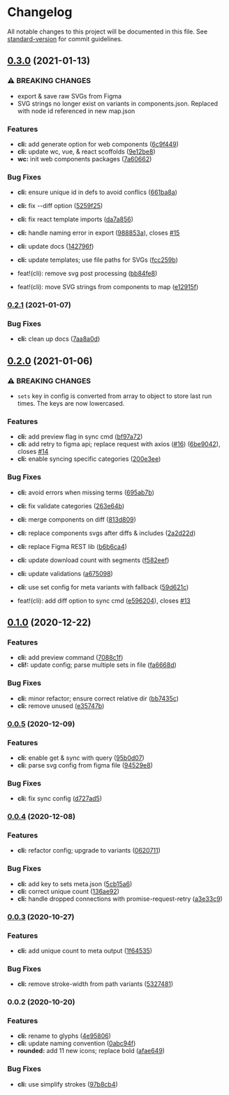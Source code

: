 # Changelog

All notable changes to this project will be documented in this file. See [standard-version](https://github.com/conventional-changelog/standard-version) for commit guidelines.

## [0.3.0](https://github.com/gorango/glyphs/compare/@glyphs/cli-v0.2.1...@glyphs/cli-v0.3.0-alpha.1) (2021-01-13)


### ⚠ BREAKING CHANGES

* export & save raw SVGs from Figma
* SVG strings no longer exist on variants in components.json. Replaced with node id referenced in new map.json

### Features

* **cli:** add generate option for web components ([6c9f449](https://github.com/gorango/glyphs/commit/6c9f4494e8e0a920f969f7ce1ecd5487c61bcdd5))
* **cli:** update wc, vue, & react scoffolds ([9e12be8](https://github.com/gorango/glyphs/commit/9e12be87e1f1c0dd18e675a48400b16df37ec14e))
* **wc:** init web components packages ([7a60662](https://github.com/gorango/glyphs/commit/7a60662bcdb189d1dbca9dedd00fa2a3e1b43aa6))


### Bug Fixes

* **cli:** ensure unique id in defs to avoid conflics ([661ba8a](https://github.com/gorango/glyphs/commit/661ba8ae9856158102b341f1f437dbc9530d313b))
* **cli:** fix --diff option ([5259f25](https://github.com/gorango/glyphs/commit/5259f25a8a6bc5054671a489f036031e0282e6ff))
* **cli:** fix react template imports ([da7a856](https://github.com/gorango/glyphs/commit/da7a8567b53876af73143efacd8d9914a362cf4c))
* **cli:** handle naming error in export ([988853a](https://github.com/gorango/glyphs/commit/988853af4f557720e79f572feb802977f91960c1)), closes [#15](https://github.com/gorango/glyphs/issues/15)
* **cli:** update docs ([142796f](https://github.com/gorango/glyphs/commit/142796f1a3543ddfefee1b76205644533e56c802))
* **cli:** update templates; use file paths for SVGs ([fcc259b](https://github.com/gorango/glyphs/commit/fcc259bc468d9a216271a1cdaf9287d54274964f))


* feat!(cli): remove svg post processing ([bb84fe8](https://github.com/gorango/glyphs/commit/bb84fe846b2491519fe71232387064840cb98071))
* feat!(cli): move SVG strings from components to map ([e12915f](https://github.com/gorango/glyphs/commit/e12915f974ff3c31096cc3ad975a6e28358cd9f9))

### [0.2.1](https://github.com/gorango/glyphs/compare/@glyphs/cli-v0.2.0...@glyphs/cli-v0.2.1) (2021-01-07)


### Bug Fixes

* **cli:** clean up docs ([7aa8a0d](https://github.com/gorango/glyphs/commit/7aa8a0d2553876f9faf960666e10337d8300c17d))

## [0.2.0](https://github.com/gorango/glyphs/compare/@glyphs/cli-v0.1.0...@glyphs/cli-v0.2.0) (2021-01-06)


### ⚠ BREAKING CHANGES

* `sets` key in config is converted from array to object to store last run times. The keys are now lowercased.

### Features

* **cli:** add preview flag in sync cmd ([bf97a72](https://github.com/gorango/glyphs/commit/bf97a725bc4fe3911d9f40074f657a68493f7dac))
* **cli:** add retry to figma api; replace request with axios ([#16](https://github.com/gorango/glyphs/issues/16)) ([6be9042](https://github.com/gorango/glyphs/commit/6be904291240d6d0df270dfad70ccd9da6ea8661)), closes [#14](https://github.com/gorango/glyphs/issues/14)
* **cli:** enable syncing specific categories ([200e3ee](https://github.com/gorango/glyphs/commit/200e3eed0857a7d3a8de150e53015f1a17540cd8))


### Bug Fixes

* **cli:** avoid errors when missing terms ([695ab7b](https://github.com/gorango/glyphs/commit/695ab7bd302ffcbc62e903fe638a4ce867dd17b9))
* **cli:** fix validate categories ([263e64b](https://github.com/gorango/glyphs/commit/263e64b798a0feb4d2402c672c6e07665394ed2a))
* **cli:** merge components on diff ([813d809](https://github.com/gorango/glyphs/commit/813d8091434bd5f21c9f7206a40a347c541aa9f0))
* **cli:** replace components svgs after diffs & includes ([2a2d22d](https://github.com/gorango/glyphs/commit/2a2d22ddc62f5cb7a31d232c7017140002498d23))
* **cli:** replace Figma REST lib ([b6b6ca4](https://github.com/gorango/glyphs/commit/b6b6ca4b8aeb2ef93b5588bcf96cf63ee3389dc4))
* **cli:** update download count with segments ([f582eef](https://github.com/gorango/glyphs/commit/f582eeff90e399e3df609586996f93978946c5a2))
* **cli:** update validations ([a675098](https://github.com/gorango/glyphs/commit/a675098f03d51d88271a7b6749b752f6d423cc83))
* **cli:** use set config for meta variants with fallback ([59d621c](https://github.com/gorango/glyphs/commit/59d621c200d825c1bed2a0e017f5852cb9b46cf3))


* feat!(cli): add diff option to sync cmd ([e596204](https://github.com/gorango/glyphs/commit/e596204a7222388b82ccc4ce2415af9b37898b0d)), closes [#13](https://github.com/gorango/glyphs/issues/13)

## [0.1.0](https://github.com/gorango/glyphs/compare/@glyphs/cli-v0.0.5...@glyphs/cli-v0.1.0) (2020-12-22)


### Features

* **cli:** add preview command ([7088c1f](https://github.com/gorango/glyphs/commit/7088c1f43de6d70d851f67136cf6cbc4aa992e6d))
* **cli!:** update config; parse multiple sets in file ([fa6668d](https://github.com/gorango/glyphs/commit/fa6668dabc29732ed7eb8e6170ff8fbe898b7a91))


### Bug Fixes

* **cli:** minor refactor; ensure correct relative dir ([bb7435c](https://github.com/gorango/glyphs/commit/bb7435c59216809dd0f996199dc42ca3dfb2ad9e))
* **cli:** remove unused ([e35747b](https://github.com/gorango/glyphs/commit/e35747b2f4cdcdd179c654fe73d5e19eeac065f8))

### [0.0.5](https://github.com/gorango/glyphs/compare/@glyphs/cli-v0.0.4...@glyphs/cli-v0.0.5) (2020-12-09)


### Features

* **cli:** enable get & sync with query ([95b0d07](https://github.com/gorango/glyphs/commit/95b0d0740ac6c69cc9f1d7cebe51616e0bcfbfb9))
* **cli:** parse svg config from figma file ([94529e8](https://github.com/gorango/glyphs/commit/94529e8200aa25726ec7012a3271ff9fffedd201))


### Bug Fixes

* **cli:** fix sync config ([d727ad5](https://github.com/gorango/glyphs/commit/d727ad519b2c3c1c0e25beede300c920e4ca2ebf))

### [0.0.4](https://github.com/gorango/glyphs/compare/@glyphs/cli-v0.0.3...@glyphs/cli-v0.0.4) (2020-12-08)


### Features

* **cli:** refactor config; upgrade to variants ([0620711](https://github.com/gorango/glyphs/commit/062071158b955898cd89df5a7edaa12844018700))


### Bug Fixes

* **cli:** add key to sets meta.json ([5cb15a6](https://github.com/gorango/glyphs/commit/5cb15a6e7984e8d688397c09a9bb0f6177e94daa))
* **cli:** correct unique count ([136ae92](https://github.com/gorango/glyphs/commit/136ae92f3586569fb70722f7ca9879c9d5fafce8))
* **cli:** handle dropped connections with promise-request-retry ([a3e33c9](https://github.com/gorango/glyphs/commit/a3e33c9e3e85af7ac50fd0db98bd0e6353512cd7))

### [0.0.3](https://github.com/gorango/glyphs/compare/@glyphs/cli-v0.0.2...@glyphs/cli-v0.0.3) (2020-10-27)


### Features

* **cli:** add unique count to meta output ([1f64535](https://github.com/gorango/glyphs/commit/1f6453503c342211b7c0abd915da7bb64f5cd787))


### Bug Fixes

* **cli:** remove stroke-width from path variants ([5327481](https://github.com/gorango/glyphs/commit/53274811bf114bae3abf2b83260a22c3f6e507c6))

### 0.0.2 (2020-10-20)


### Features

* **cli:** rename to glyphs ([4e95806](https://github.com/gorango/glyphs/commit/4e958060bd02eb2281dee2f2b748cdefd4252e3e))
* **cli:** update naming convention ([0abc94f](https://github.com/gorango/glyphs/commit/0abc94fbdc26fe5e2173cae72db55507d9e2d806))
* **rounded:** add 11 new icons; replace bold ([afae649](https://github.com/gorango/glyphs/commit/afae649eb737335d1318601cec23e288b7afc104))


### Bug Fixes

* **cli:** use simplify strokes ([97b8cb4](https://github.com/gorango/glyphs/commit/97b8cb4df88830e93abdd35e5b8fe4cf3f7318a5))
